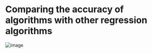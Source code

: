 # Comparing the accuracy of algorithms with other regression algorithms

![image](https://github.com/user-attachments/assets/be795fcd-4703-4f56-b95f-7e3dab02fef0)
